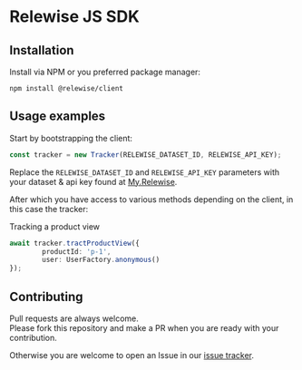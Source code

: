 # Relewise JS SDK

## Installation 

Install via NPM or you preferred package manager: 

```
npm install @relewise/client
```

## Usage examples

Start by bootstrapping the client:

```ts
const tracker = new Tracker(RELEWISE_DATASET_ID, RELEWISE_API_KEY);
```

Replace the `RELEWISE_DATASET_ID` and `RELEWISE_API_KEY` parameters with your dataset & api key found at [My.Relewise](https://my.relewise.com/developer-settings). 

After which you have access to various methods depending on the client, in this case the tracker:

Tracking a product view
```ts
await tracker.tractProductView({
        productId: 'p-1',
        user: UserFactory.anonymous()
});
```

## Contributing

Pull requests are always welcome.  
Please fork this repository and make a PR when you are ready with your contribution.  

Otherwise you are welcome to open an Issue in our [issue tracker](https://github.com/Relewise/relewise-sdk-javascript/issues).
